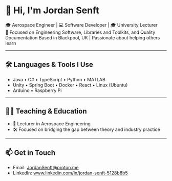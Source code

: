 # 👋 Hi, I'm Jordan Senft

🎓 Aerospace Engineer | 💻 Software Developer | 🎓 University Lecturer  
🔬 Focused on Engineering Software, Libraries and Toolkits, and Quality Documentation 
   Based in Blackpool, UK | Passionate about helping others learn

---

## 🛠️ Languages & Tools I Use

- Java • C# • TypeScript • Python • MATLAB
- Unity • Spring Boot • Docker • React • Linux (Ubuntu)
- Arduino • Raspberry Pi

---

## 🧑‍🏫 Teaching & Education

- 💬 Lecturer in Aerospace Engineering  
- 🛠️ Focused on bridging the gap between theory and industry practice

---

## 📫 Get in Touch

- Email: JordanSenft@proton.me
- LinkedIn: www.linkedin.com/in/jordan-senft-5128b8b5
